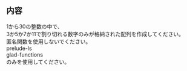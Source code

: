 ## 内容
1から30の整数の中で、  
3か5か7か11で割り切れる数字のみが格納された配列を作成してください。  
匿名関数を使用しないでください。  
prelude-ls  
glad-functions  
のみを使用してください。

